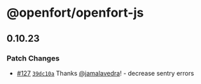 # @openfort/openfort-js

## 0.10.23

### Patch Changes

- [#127](https://github.com/openfort-xyz/openfort-js/pull/127) [`39dc10a`](https://github.com/openfort-xyz/openfort-js/commit/39dc10a5384c4296d7c7563df2e1a13620eca0ff) Thanks [@jamalavedra](https://github.com/jamalavedra)! - decrease sentry errors
